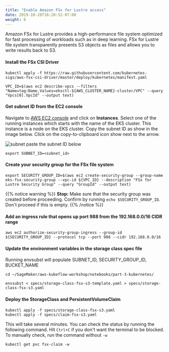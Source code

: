 ```yaml
---
title: "Enable Amazon FSx for Lustre access"
date: 2019-10-28T16:20:52-07:00
weight: 6
---
```


Amazon FSx for Lustre provides a high-performance file system optimized for fast processing of workloads such as in deep learning. FSx for Lustre file system transparently presents S3 objects as files and allows you to write results back to S3.

#### Install the FSx CSI Driver
```
kubectl apply -f https://raw.githubusercontent.com/kubernetes-sigs/aws-fsx-csi-driver/master/deploy/kubernetes/manifest.yaml
```


```
VPC_ID=$(aws ec2 describe-vpcs --filters "Name=tag:Name,Values=eksctl-${AWS_CLUSTER_NAME}-cluster/VPC" --query "Vpcs[0].VpcId" --output text)
```

#### Get subnet ID from the EC2 console
Navigate to [AWS EC2 console](https://console.aws.amazon.com/ec2/v2/home) and click on **Instances**.
Select one of the running instances which starts with the name of the EKS cluster. This instance is a node on the EKS cluster.
Copy the subnet ID as show in the image below. Click on the copy-to-clipboard icon show next to the arrow.

![subnet](/images/eks/subnet_image.png)
paste the subnet ID below
```
export SUBNET_ID=<subnet_id>
```

#### Create your security group for the FSx file system
```
export SECURITY_GROUP_ID=$(aws ec2 create-security-group --group-name eks-fsx-security-group --vpc-id ${VPC_ID} --description "FSx for Lustre Security Group" --query "GroupId" --output text)
```

{{% notice warning %}}
**Stop:** Make sure that the security group was created before proceeding.
Confirm by running `echo $SECURITY_GROUP_ID`. Don't proceed if this is empty.
{{% /notice %}}

#### Add an ingress rule that opens up port 988 from the 192.168.0.0/16 CIDR range
```
aws ec2 authorize-security-group-ingress --group-id ${SECURITY_GROUP_ID} --protocol tcp --port 988 --cidr 192.168.0.0/16
```

#### Update the environment variables in the storage class spec file
Running envsubst will populate SUBNET_ID, SECURITY_GROUP_ID, BUCKET_NAME
```
cd ~/SageMaker/aws-kubeflow-workshop/notebooks/part-3-kubernetes/

envsubst < specs/storage-class-fsx-s3-template.yaml > specs/storage-class-fsx-s3.yaml
```

#### Deploy the StorageClass and PersistentVolumeClaim
```
kubectl apply -f specs/storage-class-fsx-s3.yaml
kubectl apply -f specs/claim-fsx-s3.yaml
```

This will take several minutes. You can check the status by running the following command. Hit `Ctrl+C` if you don't want the terminal to be blocked. To manually check, run the command without `-w`

```
kubectl get pvc fsx-claim -w
```
